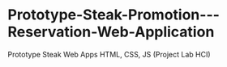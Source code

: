 # Prototype-Steak-Promotion---Reservation-Web-Application
 Prototype Steak Web Apps HTML, CSS, JS (Project Lab HCI)
